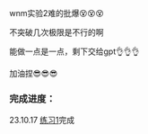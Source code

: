 wnm实验2难的批爆😵😵😵

不突破几次极限是不行的啊

能做一点是一点，剩下交给gpt👌👌👌

加油捏😎😎😎

### 完成进度：
23.10.17 [练习1](https://github.com/litterqi/operating-system/blob/%E5%AE%9E%E9%AA%8C/%E5%AE%9E%E9%AA%8C%E4%BA%8C%20%E5%86%85%E5%AD%98%E7%AE%A1%E7%90%86/%E7%BB%83%E4%B9%A01.md)完成
